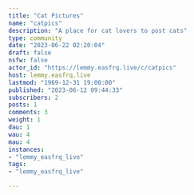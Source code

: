 ```yaml
---
title: "Cat Pictures" 
name: "catpics"
description: "A place for cat lovers to post cats"
type: community
date: "2023-06-22 02:20:04"
draft: false
nsfw: false
actor_id: "https://lemmy.easfrq.live/c/catpics"
host: lemmy.easfrq.live
lastmod: "1969-12-31 19:00:00"
published: "2023-06-12 09:44:33"
subscribers: 2
posts: 1
comments: 3
weight: 1
dau: 1
wau: 4
mau: 4
instances:
- "lemmy_easfrq_live"
tags: 
- "lemmy_easfrq_live"

---
```

